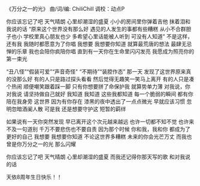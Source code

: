 《万分之一的光》
曲/词/编: ChiliChill
调校：动点P

你应该忘记了吧
天气晴朗
心里却潮湿的盛夏
小小的房间里你弹着吉他
抹着泪和我说的话
“原来这个世界没有那么好
遇见的人发生的事都有些糟糕
从小不合群胆子也小
学校里真心朋友也少
多希望心里话能被人听到
可没有人知道”
不是这样，还有我
我随时都愿意为了你唱
我想要 我想要你知道
就算最荒唐的想法
最肆无忌惮的乐章
我也会陪你疯陪你唱
直到有一天你在生命里闪闪发亮
我愿成为照亮你的
第一束光

“丑八怪”“假装可爱”“声音奇怪"
“不期待”“装腔作态”
那一天
发现了这世界原来真的没那么好
有的人只是路过探头看看
然后觉得无趣笑一笑马上离开
有的人只是凑个热闹
顺便嘲笑跟着踩一脚
只有你想要拼了命保护我
就算势单力薄
对我说，你对我说
请坚持做自己就好
我知道 我知道 这些我都知道
每一个脆弱的瞬间
都有你陪在我身旁
这世界 因为有你存在
漆黑的夜中透出了一点点微光
早就应该习惯
忽明忽暗酒阑人散
可是我 还是想要守护这
短暂的羁绊

如果说有一天你突然发现
早已离开这个次元越来越远
也许一切都不知不觉
也许来不及一句道别
千万不要悲伤也不要自责
因为那个时候
你和我，我和你
都成为了更好的自己
我想要 我想要你知道
不论这世界多糟糕
未来的你会光芒万丈
而我也曾是你万分之一的光
那么闪耀

你应该忘记了吧
天气晴朗
心里却潮湿的盛夏
而我还记得你那天写的歌
和对我说的话

天依8周年生日快乐！！